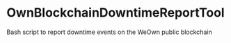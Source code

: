 # OwnBlockchainDowntimeReportTool
Bash script to report downtime events on the WeOwn public blockchain
